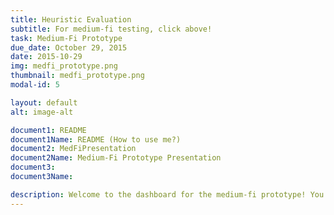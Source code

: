 ```yaml
---
title: Heuristic Evaluation
subtitle: For medium-fi testing, click above!
task: Medium-Fi Prototype
due_date: October 29, 2015
date: 2015-10-29
img: medfi_prototype.png
thumbnail: medfi_prototype.png
modal-id: 5

layout: default
alt: image-alt

document1: README
document1Name: README (How to use me?)
document2: MedFiPresentation
document2Name: Medium-Fi Prototype Presentation
document3: 
document3Name: 

description: Welcome to the dashboard for the medium-fi prototype! You're probably here to test out the prototype, yeah? If so, go <a href="https://mdennisellis.proto.io/player/?id=8e37777f-d6c6-4946-af60-278fa0dfa99d">here!</a> But first, check out the README (below).
---
```

